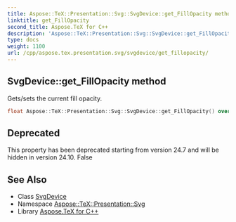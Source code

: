 ```yaml
---
title: Aspose::TeX::Presentation::Svg::SvgDevice::get_FillOpacity method
linktitle: get_FillOpacity
second_title: Aspose.TeX for C++
description: 'Aspose::TeX::Presentation::Svg::SvgDevice::get_FillOpacity method. Gets/sets the current fill opacity in C++.'
type: docs
weight: 1100
url: /cpp/aspose.tex.presentation.svg/svgdevice/get_fillopacity/
---
```

## SvgDevice::get_FillOpacity method


Gets/sets the current fill opacity.

```cpp
float Aspose::TeX::Presentation::Svg::SvgDevice::get_FillOpacity() override
```


## Deprecated
This property has been deprecated starting from version 24.7 and will be hidden in version 24.10. False 

## See Also

* Class [SvgDevice](../)
* Namespace [Aspose::TeX::Presentation::Svg](../../)
* Library [Aspose.TeX for C++](../../../)
